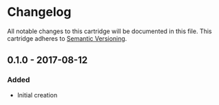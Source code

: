 # Changelog

All notable changes to this cartridge will be documented in this file.
This cartridge adheres to [Semantic Versioning](http://semver.org/).

## 0.1.0 - 2017-08-12
### Added
- Initial creation
